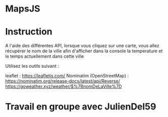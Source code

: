 # MapsJS

# Instruction
A l'aide des différentes API, lorsque vous cliquez sur une carte, vous allez récupérer le nom de la ville afin d'afficher dans la console la temperature et le temps actuellement dans cette ville

Utilisez les outils suivant :

leaflet : https://leafletjs.com/
Nominatim (OpenStreetMap) : https://nominatim.org/release-docs/latest/api/Reverse/
https://goweather.xyz/weather/$%7BnomDeLaVille%7D

# Travail en groupe avec JulienDel59